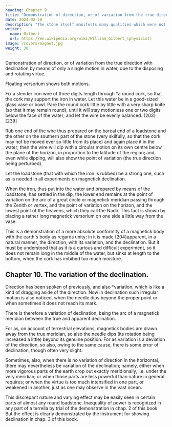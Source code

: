 ```yaml
---
heading: Chapter 9
title: "Demonstration of direction, or of variation from the true direction with declination"
date: 2024-02-20
description: "The stone itself manifests many qualities which were not well investigated. "
writer:
  name: Gilbert
  url: https://en.wikipedia.org/wiki/William_Gilbert_(physicist)
image: /covers/magnet.jpg
weight: 30
---
```




Demonstration of direction, or of variation from the true direction with declination by means of only a single motion in water, due to the disposing and rotating virtue.

Floating versorium shows both motions.

Fix a slender iron wire of three digits length through *a round cork, so that the cork may support the iron in water. Let this water be in a good-sized glass vase or bowl. Pare the round cork little by little with a very sharp knife (so that it may remain round), until it will stay motionless one or two digits below the face of the water; and let the wire be evenly balanced. {203}[239]

Rub one end of the wire thus prepared on the boreal end of a loadstone and the other on the southern part of the stone (very skilfully, so that the cork may not be moved ever so little from its place) and again place it in the water; then the wire will dip with a circular motion on its own centre below the plane of the horizon, in proportion to the latitude of the region; and, even while dipping, will also show the point of variation (the true direction being perturbed). 

Let the loadstone (that with which the iron is rubbed) be a strong one, such as is needed in all experiments on magnetick declination. 

When the iron, thus put into the water and prepared by means of the loadstone, has settled in the dip, the lower end remains at the point of variation on the arc of a great circle or magnetick meridian passing through the Zenith or vertex, and the point of variation on the horizon, and the lowest point of the heavens, which they call the Nadir. This fact is shown by placing a rather long magnetick versorium on one side a little way from the vase. 

This is a demonstration of a more absolute conformity of a magnetick body with the earth's body as regards unity; in it is made {204}apparent, in a natural manner, the direction, with its variation, and the declination. But it must be understood that as it is a curious and difficult experiment, so it does not remain long in the middle of the water, but sinks at length to the bottom, when the cork has imbibed too much moisture.



## Chapter 10. The variation of the declination.

Direction has been spoken of previously, and also *variation, which is like a kind of dragging aside of the direction. Now in declination such irregular motion is also noticed, when the needle dips beyond the proper point or when sometimes it does not reach its mark. 

There is therefore a variation of declination, being the arc of a magnetick meridian between the true and apparent declination. 

For as, on account of terrestrial elevations, magnetick bodies are drawn away from the true meridian, so also the needle dips (its rotation being increased a little) beyond its genuine position. For as variation is a deviation of the direction, so also, owing to the same cause, there is some error of declination, though often very slight. 

Sometimes, also, when there is no variation of direction in the horizontal, there may nevertheless be variation of the declination; namely, either when more vigorous parts of the earth crop out exactly meridionally, i.e. under the very meridian; or when those parts are less powerful than nature in general requires; or when the virtue is too much intensified in one part, or weakened in another, just as one may observe in the vast ocean. 

This discrepant nature and varying effect may be easily seen in certain parts of almost any round loadstone. Inæquality of power is recognized in any part of a terrella by trial of the demonstration in chap. 2 of this book. But the effect is clearly demonstrated by the instrument for showing declination in chap. 3 of this book.


